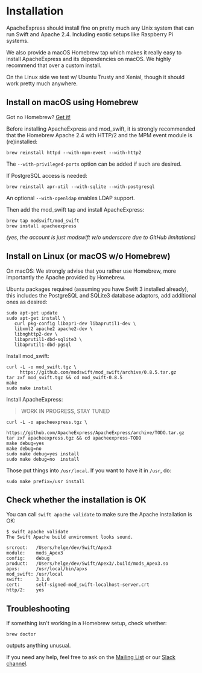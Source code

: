 # Installation

ApacheExpress should install fine on pretty much any Unix system that can run
Swift and Apache 2.4. Including exotic setups like Raspberry Pi systems.

We also provide a macOS Homebrew tap which makes it really easy to install
ApacheExpress and its dependencies on macOS. We highly recommend that over a
custom install.

On the Linux side we test w/ Ubuntu Trusty and Xenial, though it should work
pretty much anywhere.

## Install on macOS using Homebrew

Got no Homebrew? [Get it!](https://brew.sh)

Before installing ApacheExpress and mod_swift, it is strongly recommended that
the Homebrew Apache 2.4 with HTTP/2 and the MPM event module is (re)installed:

    brew reinstall httpd --with-mpm-event --with-http2
    
The `--with-privileged-ports` option can be added if such are desired.

If PostgreSQL access is needed:

    brew reinstall apr-util --with-sqlite --with-postgresql
    
An optional `--with-openldap` enables LDAP support.

Then add the mod_swift tap and install ApacheExpress:

    brew tap modswift/mod_swift
    brew install apacheexpress

*(yes, the account is just modswift w/o underscore due to GitHub limitations)*

## Install on Linux (or macOS w/o Homebrew)


On macOS: We strongly advise that you rather use Homebrew, more importantly
          the Apache provided by Homebrew.

Ubuntu packages required (assuming you have Swift 3 installed already), this includes
the PostgreSQL and SQLite3 database adaptors, add additional ones as desired:

    sudo apt-get update
    sudo apt-get install \
       curl pkg-config libapr1-dev libaprutil1-dev \
       libxml2 apache2 apache2-dev \
       libnghttp2-dev \
       libaprutil1-dbd-sqlite3 \
       libaprutil1-dbd-pgsql

Install mod_swift:

    curl -L -o mod_swift.tgz \
         https://github.com/modswift/mod_swift/archive/0.8.5.tar.gz
    tar zxf mod_swift.tgz && cd mod_swift-0.8.5
    make
    sudo make install

Install ApacheExpress:

> WORK IN PROGRESS, STAY TUNED

    curl -L -o apacheexpress.tgz \
         https://github.com/ApacheExpress/ApacheExpress/archive/TODO.tar.gz
    tar zxf apacheexpress.tgz && cd apacheexpress-TODO
    make debug=yes
    make debug=no
    sudo make debug=yes install
    sudo make debug=no  install

Those put things into `/usr/local`. If you want to have it in `/usr`, do:

    sudo make prefix=/usr install

## Check whether the installation is OK

You can call `swift apache validate` to make sure the Apache installation is OK:

    $ swift apache validate
    The Swift Apache build environment looks sound.
    
    srcroot:   /Users/helge/dev/Swift/Apex3
    module:    mods_Apex3
    config:    debug
    product:   /Users/helge/dev/Swift/Apex3/.build/mods_Apex3.so
    apxs:      /usr/local/bin/apxs
    mod_swift: /usr/local
    swift:     3.1.0
    cert:      self-signed-mod_swift-localhost-server.crt
    http/2:    yes

## Troubleshooting

If something isn't working in a Homebrew setup, check whether:

    brew doctor

outputs anything unusual.

If you need any help, feel free to ask on the
[Mailing List](https://groups.google.com/d/forum/mod_swift)
or our
[Slack channel](http://slack.noze.io).
